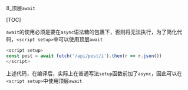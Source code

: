 8_顶层`await`

[TOC]

`await`的使用必须是要在`async`语法糖的包裹下，否则将无法执行，为了简化代码，`<script setup>`中可以使用顶层`await`

```ts
<script setup>
const post = await fetch('/api/post/i').then(r => r.json())
</script>
```

上述代码，在编译后，实际上在普通写法`setup`函数前加了`async`，因此可以在`<script setup>`中使用顶层`await`
